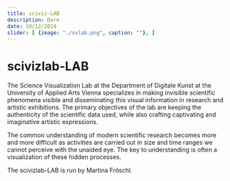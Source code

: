 ```yaml
---
title: sciviz-LAB
description: Dere
date: 10/12/2024
slider: [ {image: "./svlab.png", caption: ""}, ]
---
```


# scivizlab-LAB

The Science Visualization Lab at the Department of Digitale Kunst at the University of Applied Arts Vienna
specializes in making invisible scientific phenomena visible and disseminating this visual information in
research and artistic exhibitions. The primary objectives of the lab are keeping the authenticity of the
scientific data used, while also crafting captivating and imaginative artistic expressions.

The common understanding of modern scientific research becomes more and more difficult as activities are
carried out in size and time ranges we cannot perceive with the unaided eye. The key to understanding is often
a visualization of these hidden processes.

The scivizlab-LAB is run by Martina Fröschl.



